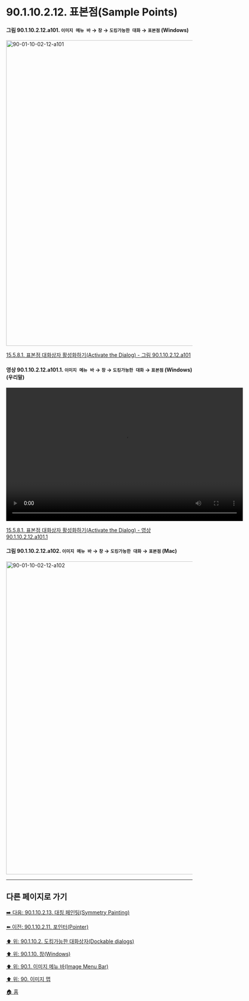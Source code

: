 # 90.1.10.2.12. 표본점(Sample Points)

<a id="90-01-10-02-12-a101"></a>

#### 그림 90.1.10.2.12.a101. `이미지 메뉴 바` → `창` → `도킹가능한 대화` → `표본점` (Windows)
<img width="980" height="825" alt="90-01-10-02-12-a101" src="https://github.com/user-attachments/assets/20d482a7-46f1-4aec-97a8-d873e64ee7b1" />

[15.5.8.1. 표본점 대화상자 활성화하기(Activate the Dialog) - 그림 90.1.10.2.12.a101](./15-05-08-01-activating_the_dialog.md#90-01-10-02-12-a101)

<a id="90-01-10-02-12-a101-01"></a>

#### 영상 90.1.10.2.12.a101.1. `이미지 메뉴 바` → `창` → `도킹가능한 대화` → `표본점` (Windows) (우리말)
<video controls="controls" width="640" height="360" src="https://github.com/user-attachments/assets/ae78ffce-6124-4e75-8102-c61a3074d249"></video>

[15.5.8.1. 표본점 대화상자 활성화하기(Activate the Dialog) - 영상 90.1.10.2.12.a101.1](./15-05-08-01-activating_the_dialog.md#90-01-10-02-12-a101-01)

<a id="90-01-10-02-12-a102"></a>

#### 그림 90.1.10.2.12.a102. `이미지 메뉴 바` → `창` → `도킹가능한 대화` → `표본점` (Mac)
<img width="980" height="845" alt="90-01-10-02-12-a102" src="https://github.com/user-attachments/assets/05fd5ebc-1b1c-46b6-be12-5274b670a8d8" />

***

## 다른 페이지로 가기

[➡️ 다음: 90.1.10.2.13. 대칭 페인팅(Symmetry Painting)](./90-01-10-02-13-symmetry_painting.md)

[⬅️ 이전: 90.1.10.2.11. 포인터(Pointer)](./90-01-10-02-11-pointer.md)

[⬆️ 위: 90.1.10.2. 도킹가능한 대화상자(Dockable dialogs)](./90-01-10-02-00-dockable_dialogs.md)

[⬆️ 위: 90.1.10. 창(Windows)](./90-01-10-00-windows.md)

[⬆️ 위: 90.1. 이미지 메뉴 바(Image Menu Bar)](./90-01-00-image-menu-bar.md)

[⬆️ 위: 90. 이미지 맵](./90-00-image-map.md)

[🏠 홈](./00-home.md)
